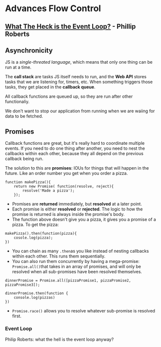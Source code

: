 # Advances Flow Control

## [What The Heck is the Event Loop?](https://www.youtube.com/watch?v=8aGhZQkoFbQ) - Phillip Roberts


## Asynchronicity
JS is a *single-threated language*, which means that only one thing can be run at a time. 

The **call stack** are tasks JS itself needs to run, and the **Web API** stores tasks that we are listening for, timers, etc. When something triggers those tasks, they get placed in the **callback queue**.

All callback functions are queued up, so they are run after other functionaliy. 

We don't want to stop our application from running when we are waiing for data to be fetched. 

## Promises
Callback functions are great, but it's really hard to coordinate multiple events. If you need to do one thing after another, you need to nest the callbacks within each other, because they all depend on the previous callback being run.

The solution to this are **promises**: IOUs for things that will happen in the future. Like an order number you get when you order a pizza.

```
function makePizza(){
    return new Promise( function(resolve, reject){
        resolve('Made a pizza');
    });
```

- Promises are **returned** immediately, but **resolved** at a later point.
- Each promise is either **resolved** or **rejected**. The logic to how the promise is returned is always inside the promise's body.
- The function above doesn't give you a pizza, it gives you a promise of a pizza. To get the pizza:

```
makePizza().then(function(pizza){
    cosole.log(pizza);
})
```

- You can chain as many `.then`as you like instead of nesting callbacks within each other. This runs them sequentially.
- You can also run them concurrently by having a mega-promise: `Promise.all()`that takes in an array of promises, and will only be resolved when all sub-promises have been resolved themselves.

```
dinnerPromise = Promise.all([pizzaPromise1, pizzaPromise2, pizzaPromise3]);

dinnerPromise.then(function {
    console.log(pizzas)
})
```
- `Promise.race()` allows you to resolve whatever sub-promise is resolved first. 


### Event Loop
Philip Roberts: what the hell is the event loop anyway?

